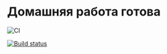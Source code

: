 # Домашняя работа готова

![CI](https://github.com/GolbanEF/ahj2/actions/workflows/web.yml/badge.svg)

[![Build status](https://ci.appveyor.com/api/projects/status/jekug83til6eh46x?svg=true)](https://ci.appveyor.com/project/GolbanEF/ahj2)
